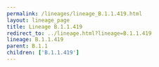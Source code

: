 ```yaml
---
permalink: /lineages/lineage_B.1.1.419.html
layout: lineage_page
title: Lineage B.1.1.419
redirect_to: ../lineage.html?lineage=B.1.1.419
lineage: B.1.1.419
parent: B.1.1
children: ['B.1.1.419']
---
```

